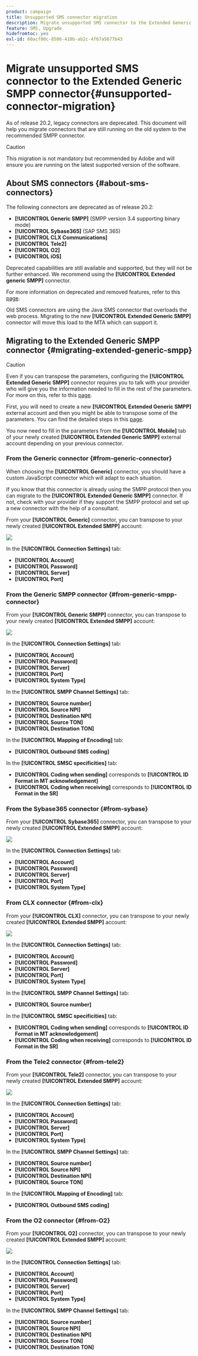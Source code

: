 ```yaml
---
product: campaign
title: Unsupported SMS connector migration
description: Migrate unsupported SMS connector to the Extended Generic SMPP connector
feature: SMS, Upgrade
hidefromtoc: yes
exl-id: 60acf80c-8506-410b-ab2c-4f67a5677b43
---
```

# Migrate unsupported SMS connector to the Extended Generic SMPP connector{#unsupported-connector-migration}



As of release 20.2, legacy connectors are deprecated. This document will help you migrate connectors that are still running on the old system to the recommended SMPP connector.

>[!CAUTION]
>
>This migration is not mandatory but recommended by Adobe and will ensure you are running on the latest supported version of the software.

## About SMS connectors {#about-sms-connectors}

The following connectors are deprecated as of release 20.2:

* **[!UICONTROL Generic SMPP]** (SMPP version 3.4 supporting binary mode)
* **[!UICONTROL Sybase365]** (SAP SMS 365)
* **[!UICONTROL CLX Communications]**
* **[!UICONTROL Tele2]**
* **[!UICONTROL O2]**
* **[!UICONTROL iOS]**

Deprecated capabilities are still available and supported, but they will not be further enhanced. We recommend using the **[!UICONTROL Extended generic SMPP]** connector.

For more information on deprecated and removed features, refer to this [page](../../rn/using/deprecated-features.md).

Old SMS connectors are using the Java SMS connector that overloads the web process. Migrating to the new **[!UICONTROL Extended Generic SMPP]** connector will move this load to the MTA which can support it.

## Migrating to the Extended Generic SMPP connector {#migrating-extended-generic-smpp}

>[!CAUTION]
>
>Even if you can transpose the parameters, configuring the **[!UICONTROL Extended Generic SMPP]** connector requires you to talk with your provider who will give you the information needed to fill in the rest of the parameters. For more on this, refer to this [page](sms-protocol.md).

First, you will need to create a new **[!UICONTROL Extended Generic SMPP]** external account and then you might be able to transpose some of the parameters. You can find the detailed steps in this [page](sms-set-up.md#creating-an-smpp-external-account).

You now need to fill in the parameters from the **[!UICONTROL Mobile]** tab of your newly created **[!UICONTROL Extended Generic SMPP]** external account depending on your previous connector.

### From the Generic connector {#from-generic-connector}

When choosing the **[!UICONTROL Generic]** connector, you should have a custom JavaScript connector which will adapt to each situation.

If you know that this connector is already using the SMPP protocol then you can migrate to the **[!UICONTROL Extended Generic SMPP]** connector. If not, check with your provider if they support the SMPP protocol and set up a new connector with the help of a consultant.

From your **[!UICONTROL Generic]** connector, you can transpose to your newly created **[!UICONTROL Extended SMPP]** account:

![](assets/smpp_generic.png)

In the **[!UICONTROL Connection Settings]** tab:

* **[!UICONTROL Account]**
* **[!UICONTROL Password]**
* **[!UICONTROL Server]**
* **[!UICONTROL Port]**

### From the Generic SMPP connector {#from-generic-smpp-connector}

From your **[!UICONTROL Generic SMPP]** connector, you can transpose to your newly created **[!UICONTROL Extended SMPP]** account:

![](assets/smpp_generic_2.png)

In the **[!UICONTROL Connection Settings]** tab:

* **[!UICONTROL Account]**
* **[!UICONTROL Password]**
* **[!UICONTROL Server]**
* **[!UICONTROL Port]**
* **[!UICONTROL System Type]**

In the **[!UICONTROL SMPP Channel Settings]** tab:

* **[!UICONTROL Source number]**
* **[!UICONTROL Source NPI]**
* **[!UICONTROL Destination NPI]**
* **[!UICONTROL Source TON]**
* **[!UICONTROL Destination TON]**

In the **[!UICONTROL Mapping of Encoding]** tab:

* **[!UICONTROL Outbound SMS coding]**

In the **[!UICONTROL SMSC specificities]** tab:

* **[!UICONTROL Coding when sending]** corresponds to **[!UICONTROL ID Format in MT acknowledgement]**
* **[!UICONTROL Coding when receiving]** corresponds to **[!UICONTROL ID Format in the SR]**

### From the Sybase365 connector {#from-sybase}

From your **[!UICONTROL Sybase365]** connector, you can transpose to your newly created **[!UICONTROL Extended SMPP]** account:

![](assets/smpp_3.png)

In the **[!UICONTROL Connection Settings]** tab:

* **[!UICONTROL Account]**
* **[!UICONTROL Password]**
* **[!UICONTROL Server]**
* **[!UICONTROL Port]**
* **[!UICONTROL System Type]**

### From CLX connector {#from-clx}

From your **[!UICONTROL CLX]** connector, you can transpose to your newly created **[!UICONTROL Extended SMPP]** account:

![](assets/smpp_4.png)

In the **[!UICONTROL Connection Settings]** tab:

* **[!UICONTROL Account]**
* **[!UICONTROL Password]**
* **[!UICONTROL Server]**
* **[!UICONTROL Port]**
* **[!UICONTROL System Type]**

In the **[!UICONTROL SMPP Channel Settings]** tab:

* **[!UICONTROL Source number]**

In the **[!UICONTROL SMSC specificities]** tab:

* **[!UICONTROL Coding when sending]** corresponds to **[!UICONTROL ID Format in MT acknowledgement]**
* **[!UICONTROL Coding when receiving]** corresponds to **[!UICONTROL ID Format in the SR]**

### From the Tele2 connector {#from-tele2}

From your **[!UICONTROL Tele2]** connector, you can transpose to your newly created **[!UICONTROL Extended SMPP]** account:

![](assets/smpp_6.png)

In the **[!UICONTROL Connection Settings]** tab:

* **[!UICONTROL Account]**
* **[!UICONTROL Password]**
* **[!UICONTROL Server]**
* **[!UICONTROL Port]**
* **[!UICONTROL System Type]**

In the **[!UICONTROL SMPP Channel Settings]** tab:

* **[!UICONTROL Source number]**
* **[!UICONTROL Source NPI]**
* **[!UICONTROL Destination NPI]**
* **[!UICONTROL Source TON]**

In the **[!UICONTROL Mapping of Encoding]** tab:

* **[!UICONTROL Outbound SMS coding]**

### From the O2 connector {#from-O2}

From your **[!UICONTROL O2]** connector, you can transpose to your newly created **[!UICONTROL Extended SMPP]** account:

![](assets/smpp_5.png)

In the **[!UICONTROL Connection Settings]** tab:

* **[!UICONTROL Account]**
* **[!UICONTROL Password]**
* **[!UICONTROL Server]**
* **[!UICONTROL Port]**
* **[!UICONTROL System Type]**

In the **[!UICONTROL SMPP Channel Settings]** tab:

* **[!UICONTROL Source number]**
* **[!UICONTROL Source NPI]**
* **[!UICONTROL Destination NPI]**
* **[!UICONTROL Source TON]**
* **[!UICONTROL Destination TON]**
